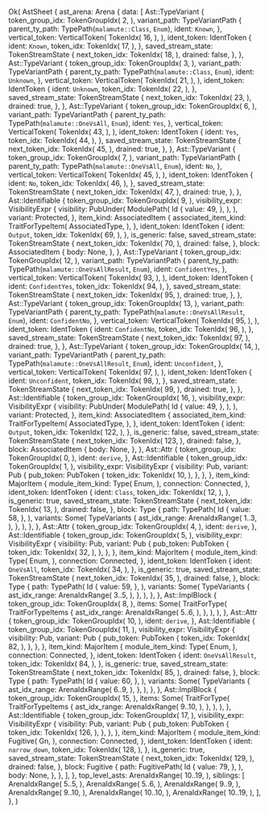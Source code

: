Ok(
    AstSheet {
        ast_arena: Arena {
            data: [
                Ast::TypeVariant {
                    token_group_idx: TokenGroupIdx(
                        2,
                    ),
                    variant_path: TypeVariantPath {
                        parent_ty_path: TypePath(`malamute::Class`, `Enum`),
                        ident: `Known`,
                    },
                    vertical_token: VerticalToken(
                        TokenIdx(
                            16,
                        ),
                    ),
                    ident_token: IdentToken {
                        ident: `Known`,
                        token_idx: TokenIdx(
                            17,
                        ),
                    },
                    saved_stream_state: TokenStreamState {
                        next_token_idx: TokenIdx(
                            18,
                        ),
                        drained: false,
                    },
                },
                Ast::TypeVariant {
                    token_group_idx: TokenGroupIdx(
                        3,
                    ),
                    variant_path: TypeVariantPath {
                        parent_ty_path: TypePath(`malamute::Class`, `Enum`),
                        ident: `Unknown`,
                    },
                    vertical_token: VerticalToken(
                        TokenIdx(
                            21,
                        ),
                    ),
                    ident_token: IdentToken {
                        ident: `Unknown`,
                        token_idx: TokenIdx(
                            22,
                        ),
                    },
                    saved_stream_state: TokenStreamState {
                        next_token_idx: TokenIdx(
                            23,
                        ),
                        drained: true,
                    },
                },
                Ast::TypeVariant {
                    token_group_idx: TokenGroupIdx(
                        6,
                    ),
                    variant_path: TypeVariantPath {
                        parent_ty_path: TypePath(`malamute::OneVsAll`, `Enum`),
                        ident: `Yes`,
                    },
                    vertical_token: VerticalToken(
                        TokenIdx(
                            43,
                        ),
                    ),
                    ident_token: IdentToken {
                        ident: `Yes`,
                        token_idx: TokenIdx(
                            44,
                        ),
                    },
                    saved_stream_state: TokenStreamState {
                        next_token_idx: TokenIdx(
                            45,
                        ),
                        drained: true,
                    },
                },
                Ast::TypeVariant {
                    token_group_idx: TokenGroupIdx(
                        7,
                    ),
                    variant_path: TypeVariantPath {
                        parent_ty_path: TypePath(`malamute::OneVsAll`, `Enum`),
                        ident: `No`,
                    },
                    vertical_token: VerticalToken(
                        TokenIdx(
                            45,
                        ),
                    ),
                    ident_token: IdentToken {
                        ident: `No`,
                        token_idx: TokenIdx(
                            46,
                        ),
                    },
                    saved_stream_state: TokenStreamState {
                        next_token_idx: TokenIdx(
                            47,
                        ),
                        drained: true,
                    },
                },
                Ast::Identifiable {
                    token_group_idx: TokenGroupIdx(
                        9,
                    ),
                    visibility_expr: VisibilityExpr {
                        visibility: PubUnder(
                            ModulePath(
                                Id {
                                    value: 49,
                                },
                            ),
                        ),
                        variant: Protected,
                    },
                    item_kind: AssociatedItem {
                        associated_item_kind: TraitForTypeItem(
                            AssociatedType,
                        ),
                    },
                    ident_token: IdentToken {
                        ident: `Output`,
                        token_idx: TokenIdx(
                            69,
                        ),
                    },
                    is_generic: false,
                    saved_stream_state: TokenStreamState {
                        next_token_idx: TokenIdx(
                            70,
                        ),
                        drained: false,
                    },
                    block: AssociatedItem {
                        body: None,
                    },
                },
                Ast::TypeVariant {
                    token_group_idx: TokenGroupIdx(
                        12,
                    ),
                    variant_path: TypeVariantPath {
                        parent_ty_path: TypePath(`malamute::OneVsAllResult`, `Enum`),
                        ident: `ConfidentYes`,
                    },
                    vertical_token: VerticalToken(
                        TokenIdx(
                            93,
                        ),
                    ),
                    ident_token: IdentToken {
                        ident: `ConfidentYes`,
                        token_idx: TokenIdx(
                            94,
                        ),
                    },
                    saved_stream_state: TokenStreamState {
                        next_token_idx: TokenIdx(
                            95,
                        ),
                        drained: true,
                    },
                },
                Ast::TypeVariant {
                    token_group_idx: TokenGroupIdx(
                        13,
                    ),
                    variant_path: TypeVariantPath {
                        parent_ty_path: TypePath(`malamute::OneVsAllResult`, `Enum`),
                        ident: `ConfidentNo`,
                    },
                    vertical_token: VerticalToken(
                        TokenIdx(
                            95,
                        ),
                    ),
                    ident_token: IdentToken {
                        ident: `ConfidentNo`,
                        token_idx: TokenIdx(
                            96,
                        ),
                    },
                    saved_stream_state: TokenStreamState {
                        next_token_idx: TokenIdx(
                            97,
                        ),
                        drained: true,
                    },
                },
                Ast::TypeVariant {
                    token_group_idx: TokenGroupIdx(
                        14,
                    ),
                    variant_path: TypeVariantPath {
                        parent_ty_path: TypePath(`malamute::OneVsAllResult`, `Enum`),
                        ident: `Unconfident`,
                    },
                    vertical_token: VerticalToken(
                        TokenIdx(
                            97,
                        ),
                    ),
                    ident_token: IdentToken {
                        ident: `Unconfident`,
                        token_idx: TokenIdx(
                            98,
                        ),
                    },
                    saved_stream_state: TokenStreamState {
                        next_token_idx: TokenIdx(
                            99,
                        ),
                        drained: true,
                    },
                },
                Ast::Identifiable {
                    token_group_idx: TokenGroupIdx(
                        16,
                    ),
                    visibility_expr: VisibilityExpr {
                        visibility: PubUnder(
                            ModulePath(
                                Id {
                                    value: 49,
                                },
                            ),
                        ),
                        variant: Protected,
                    },
                    item_kind: AssociatedItem {
                        associated_item_kind: TraitForTypeItem(
                            AssociatedType,
                        ),
                    },
                    ident_token: IdentToken {
                        ident: `Output`,
                        token_idx: TokenIdx(
                            122,
                        ),
                    },
                    is_generic: false,
                    saved_stream_state: TokenStreamState {
                        next_token_idx: TokenIdx(
                            123,
                        ),
                        drained: false,
                    },
                    block: AssociatedItem {
                        body: None,
                    },
                },
                Ast::Attr {
                    token_group_idx: TokenGroupIdx(
                        0,
                    ),
                    ident: `derive`,
                },
                Ast::Identifiable {
                    token_group_idx: TokenGroupIdx(
                        1,
                    ),
                    visibility_expr: VisibilityExpr {
                        visibility: Pub,
                        variant: Pub {
                            pub_token: PubToken {
                                token_idx: TokenIdx(
                                    10,
                                ),
                            },
                        },
                    },
                    item_kind: MajorItem {
                        module_item_kind: Type(
                            Enum,
                        ),
                        connection: Connected,
                    },
                    ident_token: IdentToken {
                        ident: `Class`,
                        token_idx: TokenIdx(
                            12,
                        ),
                    },
                    is_generic: true,
                    saved_stream_state: TokenStreamState {
                        next_token_idx: TokenIdx(
                            13,
                        ),
                        drained: false,
                    },
                    block: Type {
                        path: TypePath(
                            Id {
                                value: 58,
                            },
                        ),
                        variants: Some(
                            TypeVariants {
                                ast_idx_range: ArenaIdxRange(
                                    1..3,
                                ),
                            },
                        ),
                    },
                },
                Ast::Attr {
                    token_group_idx: TokenGroupIdx(
                        4,
                    ),
                    ident: `derive`,
                },
                Ast::Identifiable {
                    token_group_idx: TokenGroupIdx(
                        5,
                    ),
                    visibility_expr: VisibilityExpr {
                        visibility: Pub,
                        variant: Pub {
                            pub_token: PubToken {
                                token_idx: TokenIdx(
                                    32,
                                ),
                            },
                        },
                    },
                    item_kind: MajorItem {
                        module_item_kind: Type(
                            Enum,
                        ),
                        connection: Connected,
                    },
                    ident_token: IdentToken {
                        ident: `OneVsAll`,
                        token_idx: TokenIdx(
                            34,
                        ),
                    },
                    is_generic: true,
                    saved_stream_state: TokenStreamState {
                        next_token_idx: TokenIdx(
                            35,
                        ),
                        drained: false,
                    },
                    block: Type {
                        path: TypePath(
                            Id {
                                value: 59,
                            },
                        ),
                        variants: Some(
                            TypeVariants {
                                ast_idx_range: ArenaIdxRange(
                                    3..5,
                                ),
                            },
                        ),
                    },
                },
                Ast::ImplBlock {
                    token_group_idx: TokenGroupIdx(
                        8,
                    ),
                    items: Some(
                        TraitForType(
                            TraitForTypeItems {
                                ast_idx_range: ArenaIdxRange(
                                    5..6,
                                ),
                            },
                        ),
                    ),
                },
                Ast::Attr {
                    token_group_idx: TokenGroupIdx(
                        10,
                    ),
                    ident: `derive`,
                },
                Ast::Identifiable {
                    token_group_idx: TokenGroupIdx(
                        11,
                    ),
                    visibility_expr: VisibilityExpr {
                        visibility: Pub,
                        variant: Pub {
                            pub_token: PubToken {
                                token_idx: TokenIdx(
                                    82,
                                ),
                            },
                        },
                    },
                    item_kind: MajorItem {
                        module_item_kind: Type(
                            Enum,
                        ),
                        connection: Connected,
                    },
                    ident_token: IdentToken {
                        ident: `OneVsAllResult`,
                        token_idx: TokenIdx(
                            84,
                        ),
                    },
                    is_generic: true,
                    saved_stream_state: TokenStreamState {
                        next_token_idx: TokenIdx(
                            85,
                        ),
                        drained: false,
                    },
                    block: Type {
                        path: TypePath(
                            Id {
                                value: 60,
                            },
                        ),
                        variants: Some(
                            TypeVariants {
                                ast_idx_range: ArenaIdxRange(
                                    6..9,
                                ),
                            },
                        ),
                    },
                },
                Ast::ImplBlock {
                    token_group_idx: TokenGroupIdx(
                        15,
                    ),
                    items: Some(
                        TraitForType(
                            TraitForTypeItems {
                                ast_idx_range: ArenaIdxRange(
                                    9..10,
                                ),
                            },
                        ),
                    ),
                },
                Ast::Identifiable {
                    token_group_idx: TokenGroupIdx(
                        17,
                    ),
                    visibility_expr: VisibilityExpr {
                        visibility: Pub,
                        variant: Pub {
                            pub_token: PubToken {
                                token_idx: TokenIdx(
                                    126,
                                ),
                            },
                        },
                    },
                    item_kind: MajorItem {
                        module_item_kind: Fugitive(
                            Gn,
                        ),
                        connection: Connected,
                    },
                    ident_token: IdentToken {
                        ident: `narrow_down`,
                        token_idx: TokenIdx(
                            128,
                        ),
                    },
                    is_generic: true,
                    saved_stream_state: TokenStreamState {
                        next_token_idx: TokenIdx(
                            129,
                        ),
                        drained: false,
                    },
                    block: Fugitive {
                        path: FugitivePath(
                            Id {
                                value: 79,
                            },
                        ),
                        body: None,
                    },
                },
            ],
        },
        top_level_asts: ArenaIdxRange(
            10..19,
        ),
        siblings: [
            ArenaIdxRange(
                5..5,
            ),
            ArenaIdxRange(
                5..6,
            ),
            ArenaIdxRange(
                9..9,
            ),
            ArenaIdxRange(
                9..10,
            ),
            ArenaIdxRange(
                10..10,
            ),
            ArenaIdxRange(
                10..19,
            ),
        ],
    },
)